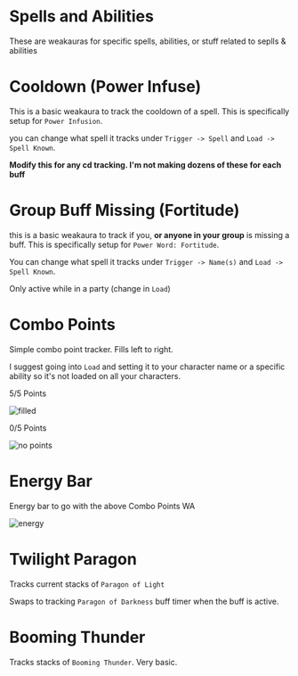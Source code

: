 # Spells and Abilities
These are weakauras for specific spells, abilities, or stuff related to seplls & abilities

# Cooldown (Power Infuse)
This is a basic weakaura to track the cooldown of a spell. This is specifically setup for `Power Infusion`.

you can change what spell it tracks under `Trigger -> Spell` and `Load -> Spell Known`. 

**Modify this for any cd tracking. I'm not making dozens of these for each buff**

# Group Buff Missing (Fortitude)
this is a basic weakaura to track if you, **or anyone in your group** is missing a buff. This is specifically setup for `Power Word: Fortitude`. 

You can change what spell it tracks under `Trigger -> Name(s)` and `Load -> Spell Known`. 

Only active while in a party (change in `Load`)
# Combo Points
Simple combo point tracker. Fills left to right.

I suggest going into `Load` and setting it to your character name or a specific ability so it's not loaded on all your characters.

5/5 Points

![filled](https://i.imgur.com/t84Ozee.png)

0/5 Points

![no points](https://i.imgur.com/XB8ZdgN.png)

# Energy Bar
Energy bar to go with the above Combo Points WA

![energy](https://i.imgur.com/yC3wa4N.png)

# Twilight Paragon
Tracks current stacks of `Paragon of Light`

Swaps to tracking `Paragon of Darkness` buff timer when the buff is active.

# Booming Thunder
Tracks stacks of `Booming Thunder`. Very basic.